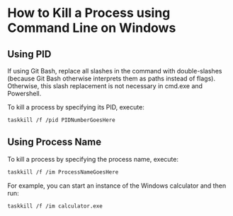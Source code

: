 # How to Kill a Process using Command Line on Windows

## Using PID

If using Git Bash, replace all slashes in the command with
double-slashes (because Git Bash otherwise interprets them
as paths instead of flags). Otherwise, this slash replacement
is not necessary in cmd.exe and Powershell.

To kill a process by specifying its PID, execute:

```bash
taskkill /f /pid PIDNumberGoesHere
```

## Using Process Name

To kill a process by specifying the process name,
execute:

```bash
taskkill /f /im ProcessNameGoesHere
```

For example, you can start an instance of the Windows
calculator and then run:

```bash
taskkill /f /im calculator.exe
```